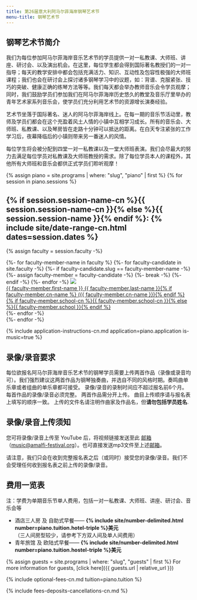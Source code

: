 ```yaml
---
title: 第26届意大利阿马尔菲海岸钢琴艺术节
menu-title: 钢琴艺术节
---
```


## 钢琴艺术节简介

我们为每位参加阿马尔菲海岸音乐艺术节的学员提供一对一私教课、大师班、讲座、研讨会、以及演出机会。在这里，每位学生都会得到国际著名教授们的一对一指导；每天的教学安排中都会包括充满活力、知识、互动性及包容性极强的大师班课程；我们也会在研讨会上探讨诸多钢琴学习中的议题，如：背谱、克服紧张、技巧的突破、健康正确的练琴方法等等。我们每天都会举办教师音乐会令学员观摩；同时，我们鼓励学员们参加我们在阿马尔菲海岸历史悠久的教堂及音乐厅里举办的青年艺术家系列音乐会，使学员们充分利用艺术节的资源增长演奏经验。

艺术节坐落于国际著名、迷人的阿马尔菲海岸线上。在每一期的音乐节活动里，教师及学员们都会在这个充盈着风土人情的小镇中互相学习成长。所有的音乐会、大师班、私教课、以及琴房皆在走路十分钟可以抵达的距离。在白天专注紧张的工作学习后，夜幕降临后的小镇则带来另一番迷人的风情。

每位学生将会被分配到四堂一对一私教课以及一堂大师班表演。我们会尽最大的努力去满足每位学员对私教课及大师班教授的需求。除了每位学员本人的课程外，其他所有大师班和音乐会都供正式学员们聆听观摩！

{% assign piano = site.programs | where: "slug", "piano" | first %}
{% for session in piano.sessions %}

## {% if session.session-name-cn %}{{ session.session-name-cn }}{% else %}{{ session.session-name }}{% endif %}: {% include site/date-range-cn.html dates=session.dates %}

{% assign faculty = session.faculty -%}
<div class="tiles">
{%- for faculty-member-name in faculty %}
    {%- for faculty-candidate in site.faculty -%}
        {%- if faculty-candidate.slug == faculty-member-name -%}
            {%- assign faculty-member = faculty-candidate -%}
            {%- break -%}
        {%- endif -%}
    {%- endfor -%}
<a href="{{ faculty-member.url | relative_url }}"><img src="{{ site.faculty-image-directory | append: faculty-member.headshot-filename | relative_url }}" /> <div class="name">{{ faculty-member.first-name }} {{ faculty-member.last-name }}{% if faculty-member.cn-name %} ({{ faculty-member.cn-name }}){% endif %}</div> <div class="school">{% if faculty-member.school-cn %}{{ faculty-member.school-cn }}{% else %}{{ faculty-member.school }}{% endif %}</div>
</a>
{%- endfor -%}
</div>
{%- endfor -%}

{% include application-instructions-cn.md application=piano.application is-music=true %}

## 录像/录音要求

每位欲报名阿马尔菲海岸音乐艺术节的钢琴学员需要上传两首作品（录像或录音均可）。我们强烈建议这两首作品为钢琴独奏曲，并选自不同的风格时期。奏鸣曲单乐章或者组曲的单乐章都可接受。
录像/录音的录制时间应不超过报名前6个月。
每首作品的录像/录音必须完整。
两首作品需分开上传。
曲目上传顺序请与报名表上填写的顺序一致。
上传的文件名请注明作曲家及作品名，但**请勿包括学员姓名**.

## 录像/录音上传须知

您可将录像/录音上传至 YouTube 后，将视频链接发送至此 [邮箱](mailto:music@amalfi-festival.org)（music@amalfi-festival.org）。也可直接发送mp3文件至上述[邮箱](mailto:music@amalfi-festival.org)。

请注意，我们只会在收到完整报名表之后（或同时）接受您的录像/录音。我们不会受理任何收到报名表之前上传的录像/录音。

## 费用一览表

注：学费为单期音乐节单人费用，包括一对一私教课、大师班、讲座、研讨会、音乐会等

* 酒店三人房 及 自助式早餐—— **{% include site/number-delimited.html number=piano.tuition.hotel-triple %}美元**\
    （三人间房型较少，请参考下方双人间及单人间费用）
* 青年旅馆 及 欧陆式早餐—— **{% include site/number-delimited.html number=piano.tuition.hostel-triple %}美元**

{% assign guests = site.programs | where: "slug", "guests" | first %}
For more information for guests, [click here]({{ guests.url | relative_url }})

{% include optional-fees-cn.md tuition=piano.tuition %}

{% include fees-deposits-cancellations-cn.md %}
